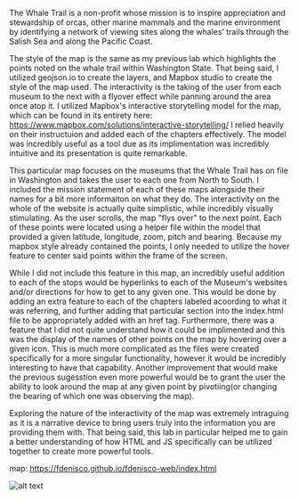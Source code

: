 The Whale Trail is a non-profit whose mission is to inspire appreciation and stewardship of orcas, other marine mammals and the marine environment by identifying a network of viewing sites along the whales’ trails through the Salish Sea and along the Pacific Coast.

The style of the map is the same as my previous lab which highlights the points noted on the whale trail within Washington State. That being said, I utilized geojson.io to create the layers, and Mapbox studio to create the style of the map used. The interactivity is the taking of the user from each museum to the next with a flyover effect while panning around the area once atop it. I utilized Mapbox's interactive storytelling model for the map, which can be found in its entirety here: https://www.mapbox.com/solutions/interactive-storytelling/ I relied heavily on their instructuion and added each of the chapters effectively. The model was incredibly useful as a tool due as its implimentation was incredibly intuitive and its presentation is quite remarkable.


This particular map focuses on the museums that the Whale Trail has on file in Washington and takes the user to each one from North to South. I included the mission statement of each of these maps alongside their names for a bit more informaiton on what they do. The interactivity on the whole of the website is actually quite simplistic, while incredibly visually stimulating. As the user scrolls, the map "flys over" to the next point. Each of these points were located using a helper file within the model that provided a given latitude, longitude, zoom, pitch and bearing. Because my mapbox style already contained the points, I only needed to utilize the hover feature to center said points within the frame of the screen. 

While I did not include this feature in this map, an incredibly useful addition to each of the stops would be hyperlinks to each of the Museum's websites and/or directions for how to get to any given one. This would be done by adding an extra feature to each of the chapters labeled acoording to what it was referring, and further adding that particular section into the index.html file to be appropriately added with an href tag. Furthermore, there was a feature that I did not quite understand how it could be implimented and this was the display of the names of other points on the map by hovering over a given icon. This is much more complicated as the files were created specifically for a more singular functionality, however it would be incredibly interesting to have that capability. Another improvement that would make the previous sugesstion even more powerful would be to grant the user the ability to look around the map at any given point by pivotiing(or changing the bearing of which one was observing the map). 

Exploring the nature of the interactivity of the map was extremely intraguing as it is a narrative device to bring users truly into the information you are providing them with. That being said, this lab in particular helped me to gain a better understanding of how HTML and JS specifically can be utilized together to create more powerful tools.

map: https://fdenisco.github.io/fdenisco-web/index.html

![alt text](https://github.com/UBC-GEOB472-Spring2021/fdenisco-web/blob/main/Exploratory%20Lab%201:%20Web%20cartography/Museum.png)
